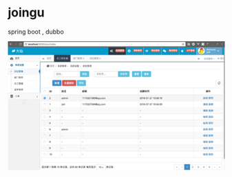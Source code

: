 # joingu
spring boot , dubbo 

![image](https://github.com/gulijian/joingu/blob/master/screenshots/1.jpeg)

